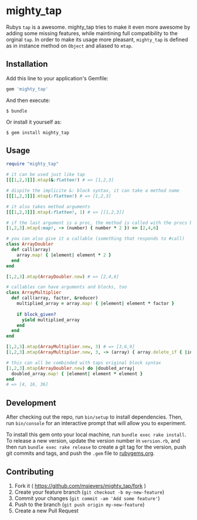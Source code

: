 # mighty_tap

Rubys `tap` is a awesome. mighty_tap tries to make it even more awesome by adding some missing features, while maintining full compatibility to the orginal `tap`. In order to make its usage more pleasant, `mighty_tap` is defined as in instance method on `Object` and aliased to `mtap`.

## Installation

Add this line to your application's Gemfile:

```ruby
gem 'mighty_tap'
```

And then execute:

    $ bundle

Or install it yourself as:

    $ gem install mighty_tap

## Usage

```ruby
require "mighty_tap"

# it can be used just like tap
[[[1,2,3]]].mtap(&:flatten!) # => [1,2,3]

# dispite the implicite &: block syntax, it can take a method name
[[[1,2,3]]].mtap(:flatten!) # => [1,2,3]

# it also takes method arguments
[[[1,2,3]]].mtap(:flatten!, 1) # => [[1,2,3]]

# if the last argument is a proc, the method is called with the procs block variant
[1,2,3].mtap(:map!, -> (number) { number * 2 }) => [2,4,6]

# you can also give it a callable (something that responds to #call)
class ArrayDoubler
  def call(array)
    array.map! { |element| element * 2 }
  end
end

[1,2,3].mtap(ArrayDoubler.new) # => [2,4,6]

# callables can have arguments and blocks, too
class ArrayMultiplier
  def call(array, factor, &reducer)
    multiplied_array = array.map! { |element| element * factor }
    
    if block_given?
      yield multiplied_array
    end
  end
end

[1,2,3].mtap(ArrayMultiplier.new, 3) # => [3,6,9]
[1,2,3].mtap(ArrayMultiplier.new, 3, -> (array) { array.delete_if { |int| int < 9 } }) # => [9]

# this can all be combinded with taps original block syntax
[1,2,3].mtap(ArrayDoubler.new) do |doubled_array|
  doubled_array.map! { |element| element * element }
end
# => [4, 16, 36]
```

## Development

After checking out the repo, run `bin/setup` to install dependencies. Then, run `bin/console` for an interactive prompt that will allow you to experiment.

To install this gem onto your local machine, run `bundle exec rake install`. To release a new version, update the version number in `version.rb`, and then run `bundle exec rake release` to create a git tag for the version, push git commits and tags, and push the `.gem` file to [rubygems.org](https://rubygems.org).

## Contributing

1. Fork it ( https://github.com/msievers/mighty_tap/fork )
2. Create your feature branch (`git checkout -b my-new-feature`)
3. Commit your changes (`git commit -am 'Add some feature'`)
4. Push to the branch (`git push origin my-new-feature`)
5. Create a new Pull Request
